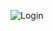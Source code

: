 ![Login](https://github.com/saicharan1312/Login_SwiftUI/assets/64318744/dddb62d8-77ee-4f65-bbe8-19c2d502265d) 
